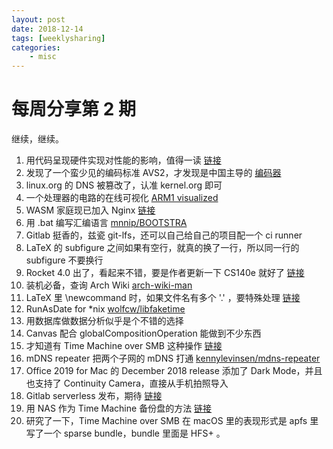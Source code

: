 ```yaml
---
layout: post
date: 2018-12-14
tags: [weeklysharing]
categories:
    - misc
---
```


# 每周分享第 2 期

继续，继续。

1. 用代码呈现硬件实现对性能的影响，值得一读 [链接](https://github.com/Kobzol/hardware-effects)
2. 发现了一个蛮少见的编码标准 AVS2，才发现是中国主导的 [编码器](https://github.com/pkuvcl/xavs2)
3. linux.org 的 DNS 被篡改了，认准 kernel.org 即可
4. 一个处理器的电路的在线可视化 [ARM1 visualized](https://www.theregister.co.uk/2015/11/28/arm1_visualized/)
5. WASM 家庭现已加入 Nginx [链接](https://hub.packtpub.com/now-you-can-run-nginx-on-wasmjit-on-all-posix-systems/)
6. 用 .bat 编写汇编语言 [mnnip/BOOTSTRA](https://github.com/mniip/BOOTSTRA/tree/master/BATAS#batas)
7. Gitlab 挺香的，兹瓷 git-lfs，还可以自己给自己的项目配一个 ci runner
8. LaTeX 的 subfigure 之间如果有空行，就真的换了一行，所以同一行的 subfigure 不要换行
9. Rocket 4.0 出了，看起来不错，要是作者更新一下 CS140e 就好了 [链接](https://github.com/SergioBenitez/Rocket/blob/v0.4.0/CHANGELOG.md#version-040-dec-06-2018)
10. 装机必备，查询 Arch Wiki [arch-wiki-man](https://www.npmjs.com/package/arch-wiki-man)
11. LaTeX 里 \newcommand 时，如果文件名有多个 '.' ，要特殊处理 [链接](https://tex.stackexchange.com/questions/10574/includegraphics-dots-in-filename)
12. RunAsDate for *nix [wolfcw/libfaketime](https://github.com/wolfcw/libfaketime)
13. 用数据库做数据分析似乎是个不错的选择
14. Canvas 配合 globalCompositionOperation 能做到不少东西
15. 才知道有 Time Machine over SMB 这种操作 [链接](https://support.apple.com/zh-cn/guide/mac-help/mchl31533145/mac)
16. mDNS repeater 把两个子网的 mDNS 打通 [kennylevinsen/mdns-repeater](https://github.com/kennylevinsen/mdns-repeater)
17. Office 2019 for Mac 的 December 2018 release 添加了 Dark Mode，并且也支持了 Continuity Camera，直接从手机拍照导入
18. Gitlab serverless 发布，期待 [链接](https://about.gitlab.com/2018/12/11/introducing-gitlab-serverless/)
19. 用 NAS 作为 Time Machine 备份盘的方法 [链接](https://kirb.me/2018/03/24/using-samba-as-a-time-machine-network-server.html)
20. 研究了一下，Time Machine over SMB 在 macOS 里的表现形式是 apfs 里写了一个 sparse bundle，bundle 里面是 HFS+ 。
